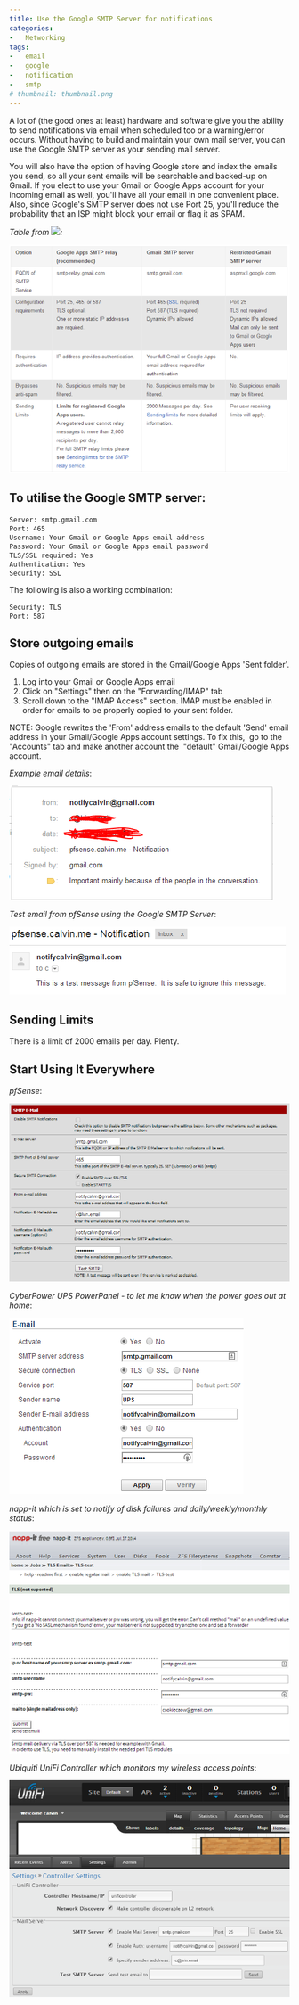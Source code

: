 ```yaml
---
title: Use the Google SMTP Server for notifications
categories:
-   Networking
tags:
-   email
-   google
-   notification
-   smtp
# thumbnail: thumbnail.png
---
```


A lot of (the good ones at least) hardware and software give you the ability to send notifications via email when scheduled too or a warning/error occurs. Without having to build and maintain your own mail server, you can use the Google SMTP server as your sending mail server.

<!-- more -->

You will also have the option of having Google store and index the emails you send, so all your sent emails will be searchable and backed-up on Gmail. If you elect to use your Gmail or Google Apps account for your incoming email as well, you'll have all your email in one convenient place. Also, since Google's SMTP server does not use Port 25, you'll reduce the probability that an ISP might block your email or flag it as SPAM.

_Table from ![](https://support.google.com/a/answer/176600?hl=en):_

![google-smtp-table](capture2.png)

## To utilise the Google SMTP server:

```
Server: smtp.gmail.com
Port: 465
Username: Your Gmail or Google Apps email address
Password: Your Gmail or Google Apps email password
TLS/SSL required: Yes
Authentication: Yes
Security: SSL
```

The following is also a working combination:

```
Security: TLS
Port: 587
```

## Store outgoing emails

Copies of outgoing emails are stored in the Gmail/Google Apps 'Sent folder'.

1.  Log into your Gmail or Google Apps email
2.  Click on "Settings" then on the "Forwarding/IMAP" tab
3.  Scroll down to the "IMAP Access" section. IMAP must be enabled in order for emails to be properly copied to your sent folder.

NOTE: Google rewrites the 'From' address emails to the default 'Send' email address in your Gmail/Google Apps account settings. To fix this,  go to the "Accounts" tab and make another account the  "default" Gmail/Google Apps account.

_Example email details_:

![smtp-email](1.png)

_Test email from pfSense using the Google SMTP Server_:

![smtp-email-sent](23.png)

## Sending Limits
There is a limit of 2000 emails per day. Plenty.

## Start Using It Everywhere
_pfSense_:

![smtp-pfsense](37.png)

_CyberPower UPS PowerPanel - to let me know when the power goes out at home_:

![CyberPower UPS PowerPanel - to let me know when the power goes out at home](ups.png)

_napp-it which is set to notify of disk failures and daily/weekly/monthly status_:

![napp-it which is set to notify of disk failures and daily/weekly/monthly status](napp-it.png)

_Ubiquiti UniFi Controller which monitors my wireless access points_:

![Ubiquiti UniFi Controller which monitors my wireless access points](unifi.png)
